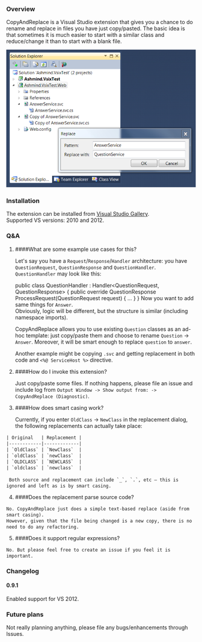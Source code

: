 ### Overview

CopyAndReplace is a Visual Studio extension that gives you a chance to do rename and replace in files you have just copy/pasted.
The basic idea is that sometimes it is much easier to start with a similar class and reduce/change it than to start with a blank file.

![]($about/screenshot.png)

### Installation

The extension can be installed from [Visual Studio Gallery](http://visualstudiogallery.msdn.microsoft.com/00590d25-79fe-483f-9f38-01d966da3517).  
Supported VS versions: 2010 and 2012.

### Q&A

  1. ####What are some example use cases for this?

     Let's say you have a `Request`/`Response`/`Handler` architecture: you have `QuestionRequest`, `QuestionResponse` and `QuestionHandler`.
     `QuestionHandler` may look like this:
        
        public class QuestionHandler : Handler<QuestionRequest, QuestionResponse> {
            public override QuestionResponse ProcessRequest(QuestionRequest request) { ... }
        }
     Now you want to add same things for `Answer`.  
     Obviously, logic will be different, but the structure is similar (including namespace imports).  

     CopyAndReplace allows you to use existing `Question` classes as an ad-hoc template: just copy/paste them and choose to rename `Question` -> `Answer`.
     Moreover,  it will be smart enough to replace `question` to `answer`.

     Another example might be copying `.svc` and getting replacement in both code and `<%@ ServiceHost %>` directive.

  2. ####How do I invoke this extension?

     Just copy/paste some files. If nothing happens, please file an issue and include log from `Output Window -> Show output from: ->  CopyAndReplace (Diagnostic)`.

  3. ####How does smart casing work?

     Currently, if you enter `OldClass` -> `NewClass` in the replacement dialog, the following replacements can actually take place:
     
    | Original   | Replacement |
    |------------|-------------|
    | `OldClass` | `NewClass`  |
    | `oldClass` | `newClass`  |
    | `OLDCLASS` | `NEWCLASS`  |
    | `oldclass` | `newclass`  |
     
     Both source and replacement can include `_`, `.`, etc — this is ignored and left as is by smart casing.

  4. ####Does the replacement parse source code?

    No. CopyAndReplace just does a simple text-based replace (aside from smart casing).
    However, given that the file being changed is a new copy, there is no need to do any refactoring.
    
  5. ####Does it support regular expressions?

    No. But please feel free to create an issue if you feel it is important.
    
### Changelog

#### 0.9.1
Enabled support for VS 2012.

### Future plans

Not really planning anything, please file any bugs/enhancements through Issues.
